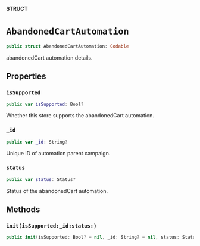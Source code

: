 **STRUCT**

# `AbandonedCartAutomation`

```swift
public struct AbandonedCartAutomation: Codable
```

abandonedCart automation details.

## Properties
### `isSupported`

```swift
public var isSupported: Bool?
```

Whether this store supports the abandonedCart automation.

### `_id`

```swift
public var _id: String?
```

Unique ID of automation parent campaign.

### `status`

```swift
public var status: Status?
```

Status of the abandonedCart automation.

## Methods
### `init(isSupported:_id:status:)`

```swift
public init(isSupported: Bool? = nil, _id: String? = nil, status: Status? = nil)
```
